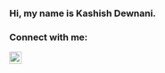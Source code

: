 ### Hi, my name is Kashish Dewnani.

### Connect with me:

[<img align="left" alt="Kashish Dewnani | LinkedIn" width="22px" src="https://cdn.jsdelivr.net/npm/simple-icons@v3/icons/linkedin.svg" />][linkedin]

<br />
<br />

[linkedin]: https://www.linkedin.com/in/kashishdewnani/
